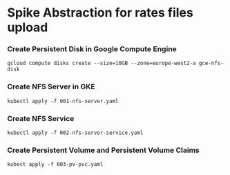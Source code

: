 # Spike Abstraction for rates files upload


### Create Persistent Disk in Google Compute Engine

```
gcloud compute disks create --size=10GB --zone=europe-west2-a gce-nfs-disk
```

### Create NFS Server in GKE

```
kubectl apply -f 001-nfs-server.yaml
```

### Create NFS Service

```
kubectl apply -f 002-nfs-server-service.yaml
```

### Create Persistent Volume and Persistent Volume Claims

```
kubect apply -f 003-pv-pvc.yaml
```